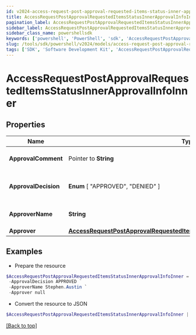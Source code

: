 ```yaml
---
id: v2024-access-request-post-approval-requested-items-status-inner-approval-info-inner
title: AccessRequestPostApprovalRequestedItemsStatusInnerApprovalInfoInner
pagination_label: AccessRequestPostApprovalRequestedItemsStatusInnerApprovalInfoInner
sidebar_label: AccessRequestPostApprovalRequestedItemsStatusInnerApprovalInfoInner
sidebar_class_name: powershellsdk
keywords: ['powershell', 'PowerShell', 'sdk', 'AccessRequestPostApprovalRequestedItemsStatusInnerApprovalInfoInner', 'V2024AccessRequestPostApprovalRequestedItemsStatusInnerApprovalInfoInner'] 
slug: /tools/sdk/powershell/v2024/models/access-request-post-approval-requested-items-status-inner-approval-info-inner
tags: ['SDK', 'Software Development Kit', 'AccessRequestPostApprovalRequestedItemsStatusInnerApprovalInfoInner', 'V2024AccessRequestPostApprovalRequestedItemsStatusInnerApprovalInfoInner']
---
```



# AccessRequestPostApprovalRequestedItemsStatusInnerApprovalInfoInner

## Properties

Name | Type | Description | Notes
------------ | ------------- | ------------- | -------------
**ApprovalComment** |  Pointer to **String** | A comment left by the approver. | [optional] 
**ApprovalDecision** |   **Enum** [  "APPROVED",    "DENIED" ] | The final decision of the approver. | [required]
**ApproverName** |  **String** | The name of the approver | [required]
**Approver** |  [**AccessRequestPostApprovalRequestedItemsStatusInnerApprovalInfoInnerApprover**](access-request-post-approval-requested-items-status-inner-approval-info-inner-approver) |  | [required]

## Examples

- Prepare the resource
```powershell
$AccessRequestPostApprovalRequestedItemsStatusInnerApprovalInfoInner = Initialize-PSSailpoint.V2024AccessRequestPostApprovalRequestedItemsStatusInnerApprovalInfoInner  -ApprovalComment This access looks good.  Approved. `
 -ApprovalDecision APPROVED `
 -ApproverName Stephen.Austin `
 -Approver null
```

- Convert the resource to JSON
```powershell
$AccessRequestPostApprovalRequestedItemsStatusInnerApprovalInfoInner | ConvertTo-JSON
```


[[Back to top]](#) 

